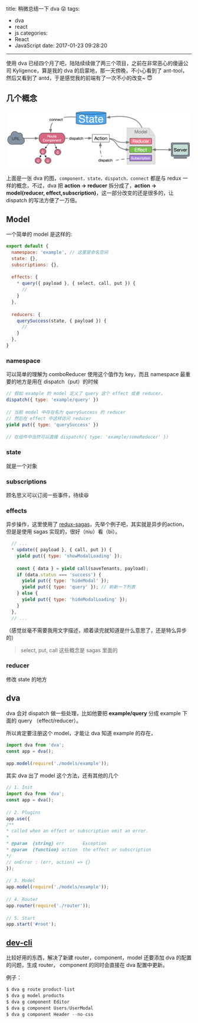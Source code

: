 title: 稍微总结一下 dva 😜
tags:
  - dva
  - react
  - js
categories:
  - React
  - JavaScript
date: 2017-01-23 09:28:20
---

使用 dva 已经四个月了吧，陆陆续续做了两三个项目，之前在非常恶心的傻逼公司 Kyligence，算是我的 dva 的启蒙地，那一天傍晚，不小心看到了 ant-tool，然后又看到了 antd，于是感觉我的前端有了一次不小的改变~ 😇

## 几个概念

![](..//images/dva-flow.png)

上面是一张 dva 的图，`component，state，dispatch，connect` 都是与 redux 一样的概念，不过，dva 把 **action -> reducer** 拆分成了，**action -> model(reducer, effect,subscription)**，这一部分改变的还是很多的，让 dispatch 的写法方便了一万倍。

## Model

一个简单的 model 是这样的:

```js
export default {
  namespace: 'example', // 这里是命名空间  
  state: {},
  subscriptions: {},
  
  effects: {
    * query({ payload }, { select, call, put }) {
      //
    }
  },

  reducers: {
    querySuccess(state, { payload }) {
      //
    }
  },
}
```

### namespace

可以简单的理解为 comboReducer 使用这个值作为 key，而且 namespace 最重要的地方是用在 dispatch（put）的时候

```js
// 假如 example 的 model 定义了 query 这个 effect 或者 reducer。
dispatch({ type: 'example/query' })

// 当前 model 中存在名为 querySuccess 的 reducer
// 然后在 effect 中这样访问 reducer
yield put({ type: 'querySuccess' }) 

// 在组件中当然可以直接 dispatch({ type: 'example/someReducer' })
```

### state 

就是一个对象

### subscriptions 

顾名思义可以订阅一些事件，待续😆

### effects 

异步操作，这里使用了 [redux-sagas](https://github.com/redux-saga/redux-saga)，先举个例子吧，其实就是异步的action， 但是是使用 sagas 实现的，很好（niu）看（bi）。

```js
  // ...
  * update({ payload }, { call, put }) {
    yield put({ type: 'showModalLoading' });

    const { data } = yield call(saveTenants, payload);
    if (data.status === 'success') {
      yield put({ type: 'hideModal' });
      yield put({ type: 'query' }); // 刷新一下列表
    } else {
      yield put({ type: 'hideModalLoading' });
    }
  },
  // ...
```

（感觉丝毫不需要我用文字描述，顺着读完就知道是什么意思了，还是特么异步的）

> select, put, call 这些概念是 sagas 里面的

### reducer 

修改 state 的地方

## dva

dva 会对 dispatch 做一些处理，比如他要把 **example/query** 分成 example 下面的 query （effect/reducer）。

所以肯定要注册这个 model，才能让 dva 知道 example 的存在，

```js
import dva from 'dva';
const app = dva();

app.model(require('./models/example'));
```

其实 dva 出了 model 这个方法，还有其他的几个

```js
// 1. Init
import dva from 'dva';
const app = dva();

// 2. Plugins
app.use({
/**
* called when an effect or subscription emit an error.
*
* @param  {string} err       Exception
* @param  {function} action  the effect or subscription
*/
// onError : (err, action) => {}
});

// 3. Model
app.model(require('./models/example'));

// 4. Router
app.router(require('./router'));

// 5. Start
app.start('#root');

```

## [dev-cli](https://github.com/dvajs/dva-cli)

比较好用的东西，解决了新建 router，component，model 还要添加 dva 的配置的问题，生成 router， component 的同时会直接在 dva 配置中更新。

例子：

```js
$ dva g route product-list
$ dva g model products
$ dva g component Editor
$ dva g component Users/UserModal
$ dva g component Header --no-css
```